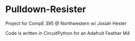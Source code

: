 # Pulldown-Resister
Project for CompE 395 @ Northwestern w/ Josiah Hester

Code is written in CircuitPython for an Adafruit Feather M4
